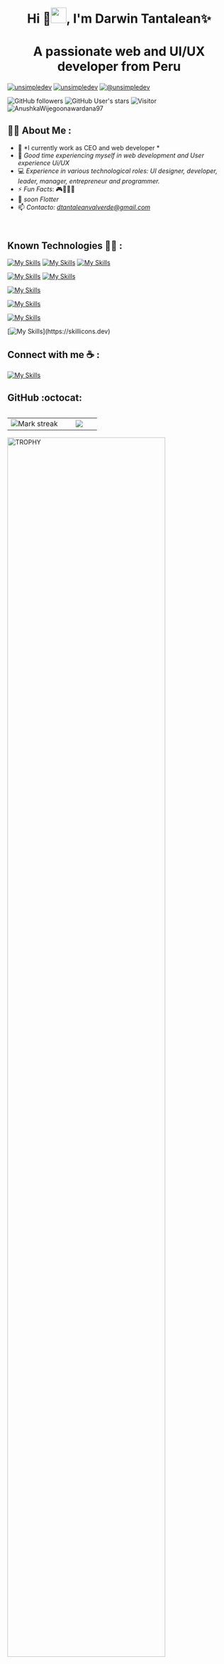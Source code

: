 <h1 align="center">Hi 👋<img src="https://media.giphy.com/media/hvRJCLFzcasrR4ia7z/giphy.gif" width="35">, I'm Darwin Tantalean✨ </h1>
<h1 align="center">A passionate web and UI/UX developer from Peru</h1> 

<p align="left">
<a href="https://linkedin.com/in/darwin-tantalean-valverde-716949254" target="blank"><img align="center" src="https://img.shields.io/badge/LinkedIn-0077B5?style=for-the-badge&logo=linkedin&logoColor=white" alt="unsimpledev"/></a>
<a href="https://www.facebook.com/people/Darwin-Tantaleán/pfbid02S2KVATAN8xx7mZSqqu7QrdZAoRMzcf2YN9XDfWYKBor6aTQ1vTqbvP5aAyTEEDphl/"target="blank"><img align="center" src="https://img.shields.io/badge/Facebook-1877F2?style=for-the-badge&logo=facebook&logoColor=white" alt="unsimpledev"  /></a>
   <a href="https://www.instagram.com/absalontantalean/" target="blank"><img align="center" src="https://img.shields.io/badge/Instagram-E4405F?style=for-the-badge&logo=instagram&logoColor=white" alt="@unsimpledev" /></a>
  
</p>
  
![GitHub followers](https://img.shields.io/github/followers/AnushkaWijegoonawardana97?style=social) ![GitHub User's stars](https://img.shields.io/github/stars/AnushkaWijegoonawardana97?style=social) ![Visitor](https://visitor-badge.laobi.icu/badge?page_id=AnushkaWijegoonawardana97.repoName) <img src="https://komarev.com/ghpvc/?username=AnushkaWijegoonawardana97" alt="AnushkaWijegoonawardana97" />

## 👨‍💻 About Me :

- 🏢 *I currently work as CEO and web developer *
- 🏢 *Good time experiencing myself in web development and User experience Ui/UX*
- 💻 *Experience in various technological roles: UI designer, developer, leader, manager, entrepreneur and programmer.*
- ⚡ *Fun Facts*: 🎮🎥🍕♋    
- 🍃 *soon Flotter*
- 📫 *Contacto: dtantaleanvalverde@gmail.com*
<br>

## Known Technologies 🧑‍💻 :
[![My Skills](https://skillicons.dev/icons?i=html,css,js,bootstrap,react,nodejs)](https://skillicons.dev) [![My Skills](https://skillicons.dev/icons?i=cs,dotnet,java,androidstudio,kotlin)](https://skillicons.dev) [![My Skills](https://skillicons.dev/icons?i=flutter&perline=3)](https://skillicons.dev)

[![My Skills](https://skillicons.dev/icons?i=figma&theme=light)](https://skillicons.dev) [![My Skills](https://skillicons.dev/icons?i=ps,xd,pr,ai)](https://skillicons.dev) 

[![My Skills](https://skillicons.dev/icons?i=mysql,mongodb,firebase,postman)](https://skillicons.dev) 

[![My Skills](https://skillicons.dev/icons?i=git,github,gitlab)](https://skillicons.dev) 

[![My Skills](https://skillicons.dev/icons?i=vscode,visualstudio,eclipse,idea)](https://skillicons.dev) 

[![My Skills](https://skillicons.dev/icons?i=linux,)](https://skillicons.dev) 

## Connect with me ☕ :

[![My Skills](https://skillicons.dev/icons?i=instagram,twitter,linkedin)](https://skillicons.dev) 

<h2>GitHub :octocat:</h2>
<!--- stats & Trophy (start) -->
<p align="center">
  <!--- stats (start) -->
<table align="left">
<tr border="none">
<td width="60%" align="center">

<!--  <img  align="center"  src="https://github-readme-stats.vercel.app/api?username=unsimpledev&theme=dark&show_icons=true&count_private=true" />
  <br></br> -->
  <img  title="🔥 Get streak stats for your profile at git.io/streak-stats" alt="Mark streak" src="https://github-readme-streak-stats.herokuapp.com/?user=unsimpledev&theme=dark&hide_border=false" /> 
</td>

<td width="40%" align="center">

  <img  align="center"  src="https://github-readme-stats.anuraghazra1.vercel.app/api/top-langs/?username=unsimpledev&theme=dark&hide_border=false&no-bg=true&no-frame=true&langs_count=10"/>

  </td>
</tr>
</table>
<!--- stats (end) -->

<!--- trophy (start) -->
<div align=left>
  <a href="https://github.com/ryo-ma/github-profile-trophy" title="Go to Source">
      <img align="center" width=84% src="https://github-profile-trophy.vercel.app/?username=unsimpledev&theme=radical&row=1&column=7&margin-h=15&margin-w=5&no-bg=true" alt="TROPHY" />
    </a>
</div>
<!--- trophy (start) -->


</p>        
<!--- stats (end) -->






























